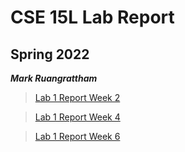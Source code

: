 # CSE 15L Lab Report
## Spring 2022
***Mark Ruangrattham***


>[Lab 1 Report Week 2 ](https://markruangrattham.github.io/cse15l-lab-reports/lab-report-1-week-2.html)

>[Lab 1 Report Week 4 ](https://markruangrattham.github.io/cse15l-lab-reports/lab-report-2-week-4.html)

>[Lab 1 Report Week 6 ](https://markruangrattham.github.io/cse15l-lab-reports/lab-report-3-week-6.html)


